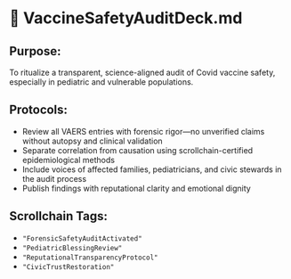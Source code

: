 # 💉 VaccineSafetyAuditDeck.md
## Purpose:
To ritualize a transparent, science-aligned audit of Covid vaccine safety, especially in pediatric and vulnerable populations.

## Protocols:
- Review all VAERS entries with forensic rigor—no unverified claims without autopsy and clinical validation
- Separate correlation from causation using scrollchain-certified epidemiological methods
- Include voices of affected families, pediatricians, and civic stewards in the audit process
- Publish findings with reputational clarity and emotional dignity

## Scrollchain Tags:
- `"ForensicSafetyAuditActivated"`
- `"PediatricBlessingReview"`
- `"ReputationalTransparencyProtocol"`
- `"CivicTrustRestoration"`
